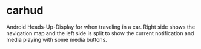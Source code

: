 carhud
======

Android Heads-Up-Display for when traveling in a car.  Right side shows the navigation map and the left side is split to show the current notification and media playing with some media buttons.

